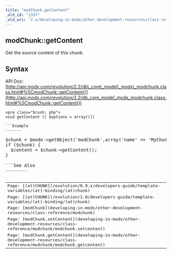 ```yaml
---
title: "modChunk.getContent"
_old_id: "1337"
_old_uri: "2.x/developing-in-modx/other-development-resources/class-reference/modchunk/modchunk.getcontent"
---
```


modChunk::getContent
--------------------

Get the source content of this chunk.

Syntax
------

API Doc: [http://api.modx.com/revolution/2.2/db\_core\_model\_modx\_modchunk.class.html#%5CmodChunk::getContent()](http://api.modx.com/revolution/2.2/db_core_model_modx_modchunk.class.html#%5CmodChunk::getContent())

```
<pre class="brush: php">
void getContent ([ $options = array()])

```Example
-------

```
<pre class="brush: php">
$chunk = $modx->getObject('modChunk',array('name' => 'MyChunk'));
if ($chunk) {
  $content = $chunk->getContent();
}

```See Also
--------

<table class="tableview" width="100%"><tr><td><span class="icon icon-page">Page:</span> [(at)CHUNK](/evolution/0.9.x/developers-guide/template-variables/(at)-binding/(at)chunk)</td></tr><tr><td><span class="icon icon-page">Page:</span> [(at)CHUNK](/evolution/1.0/developers-guide/template-variables/(at)-binding/(at)chunk)</td></tr><tr><td><span class="icon icon-page">Page:</span> [modChunk](developing-in-modx/other-development-resources/class-reference/modchunk)</td></tr><tr><td><span class="icon icon-page">Page:</span> [modChunk.setContent](developing-in-modx/other-development-resources/class-reference/modchunk/modchunk.setcontent)</td></tr><tr><td><span class="icon icon-page">Page:</span> [modChunk.getContent](developing-in-modx/other-development-resources/class-reference/modchunk/modchunk.getcontent)</td></tr></table>